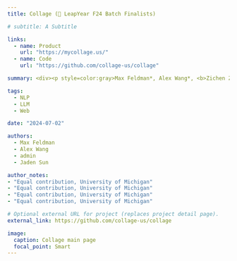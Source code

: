 ```yaml
---
title: Collage (🤵 LeapYear F24 Batch Finalists)

# subtitle: A Subtitle

links:
  - name: Product
    url: "https://mycollage.us/"
  - name: Code
    url: "https://github.com/collage-us/collage"

summary: <div><p style=color:gray>Max Feldman*, Alex Wang*, <b>Zichen Zhang</b>*, Jaden Sun*.<br></p></div>Accessible via your edu Google account, Collage is an AI-driven education platform designed to enhance academic planning and career exploration for University of Michigan students. The platform features a personalized, Pinterest-like course catalog tailored to individual academic interests and career goals, an AI advisor to assist with scheduling decisions, and a social networking system for sharing schedules and connecting with peers.

tags:
  - NLP
  - LLM
  - Web

date: "2024-07-02"

authors:
  - Max Feldman
  - Alex Wang
  - admin
  - Jaden Sun

author_notes:
- "Equal contribution, University of Michigan"
- "Equal contribution, University of Michigan"
- "Equal contribution, University of Michigan"
- "Equal contribution, University of Michigan"

# Optional external URL for project (replaces project detail page).
external_link: https://github.com/collage-us/collage

image:
  caption: Collage main page
  focal_point: Smart
---
```

